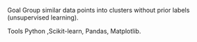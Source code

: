 Goal
Group similar data points into clusters without prior labels (unsupervised learning).

Tools
Python ,Scikit-learn, Pandas, Matplotlib.

